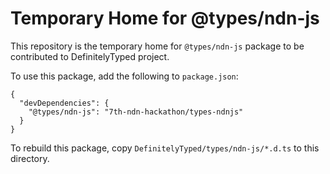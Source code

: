 # Temporary Home for @types/ndn-js

This repository is the temporary home for `@types/ndn-js` package to be contributed to DefinitelyTyped project.

To use this package, add the following to `package.json`:

```
{
  "devDependencies": {
    "@types/ndn-js": "7th-ndn-hackathon/types-ndnjs"
  }
}
```

To rebuild this package, copy `DefinitelyTyped/types/ndn-js/*.d.ts` to this directory.
